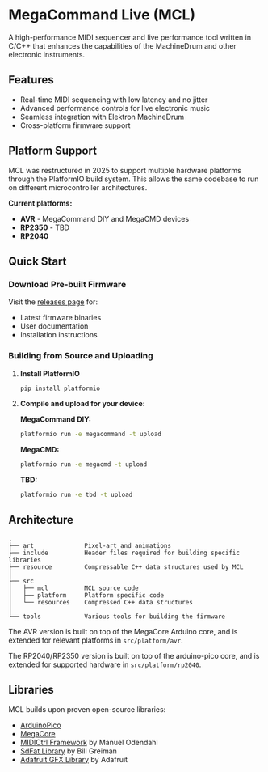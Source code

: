 # MegaCommand Live (MCL)

A high-performance MIDI sequencer and live performance tool written in C/C++ that enhances the capabilities of the MachineDrum and other electronic instruments.

## Features

- Real-time MIDI sequencing with low latency and no jitter
- Advanced performance controls for live electronic music
- Seamless integration with Elektron MachineDrum
- Cross-platform firmware support

## Platform Support

MCL was restructured in 2025 to support multiple hardware platforms through the PlatformIO build system. This allows the same codebase to run on different microcontroller architectures.

**Current platforms:**
- **AVR** - MegaCommand DIY and MegaCMD devices
- **RP2350** - TBD
- **RP2040**

## Quick Start

### Download Pre-built Firmware
Visit the [releases page](https://github.com/jmamma/MCL/releases) for:
- Latest firmware binaries
- User documentation
- Installation instructions

### Building from Source and Uploading

1. **Install PlatformIO**
   ```bash
   pip install platformio
   ```

2. **Compile and upload for your device:**

   **MegaCommand DIY:**
   ```bash
   platformio run -e megacommand -t upload
   ```

   **MegaCMD:**
   ```bash
   platformio run -e megacmd -t upload
   ```

   **TBD:**
   ```bash
   platformio run -e tbd -t upload
   ```

## Architecture

```
.
├── art              Pixel-art and animations
├── include          Header files required for building specific libraries
├── resource         Compressable C++ data structures used by MCL
│
├── src
│   ├── mcl          MCL source code
│   ├── platform     Platform specific code
│   └── resources    Compressed C++ data structures
│
└── tools            Various tools for building the firmware
```

The AVR version is built on top of the MegaCore Arduino core, and is extended for relevant platforms in `src/platform/avr`.

The RP2040/RP2350 version is built on top of the arduino-pico core, and is extended for supported hardware in `src/platform/rp2040`.

## Libraries

MCL builds upon proven open-source libraries:
- [ArduinoPico](https://github.com/earlephilhower/arduino-pico)
- [MegaCore](https://github.com/MCUdude/MegaCore)
- [MIDICtrl Framework](https://github.com/wesen/mididuino) by Manuel Odendahl
- [SdFat Library](https://github.com/greiman/SdFat) by Bill Greiman
- [Adafruit GFX Library](https://github.com/adafruit/Adafruit-GFX-Library) by Adafruit
